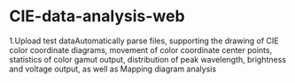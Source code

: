 # CIE-data-analysis-web
1.Upload test dataAutomatically parse files, supporting the drawing of CIE color coordinate diagrams, movement of color coordinate center points, statistics of color gamut output, distribution of peak wavelength, brightness and voltage output, as well as Mapping diagram analysis
